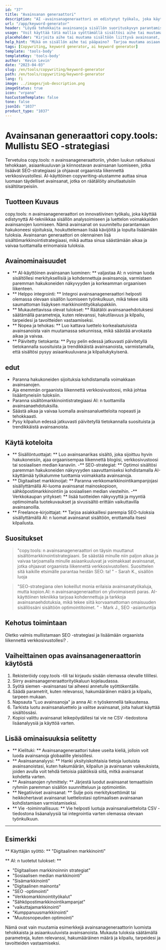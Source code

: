 ```yaml
---
id: "37"
title: "Avainsanan generaattori"
description: "AI -avainsanageneraattori on edistynyt työkalu, joka käyttää tekoälyä sisällön asiaankuuluvien ja tehokkaiden avainsanojen luomiseen.  Se auttaa sinua löytämään ainutlaatuiset ja korkean suorituskyvyn avainsanat blogiviestien, artikkeleiden ja muun verkkosisällön optimoimiseksi paremman näkyvyyden ja sitoutumisen saavuttamiseksi."
url: "/app/keyword-generator"
header: "Löydä tehokkaita avainsanoja sisällön suorituskyvyn parantamiseksi."
usage: "Voit käyttää tätä mallia syöttämällä sisältösi aihe tai muutama siihen liittyvä avainsanat.  AI-avainsanageneraattori luo sitten luettelon asiaankuuluvista ja korkean suorituskyvyn avainsanoista, jotta sisältöäsi voidaan optimoida paremman näkyvyyden ja sitoutumisen saavuttamiseksi."
placeholder: "Kirjoita aihe tai muutama sisältöön liittyvä avainsanat, esim. Digitaalinen markkinointi, matkablogi- tai kuntovinkit."
help_hint: "Mikä on sisällön aihe tai pääpaino?  Tarjoa muutama asiaan liittyvä avainsanat, ja luomme luettelon tehokkaista avainsanoista sisällön suorituskyvyn parantamiseksi."
tags: [Copywriting, keyword generator, ai keyword generator]
template: 'tools-body'
templateKey: 'tools-body'
author: 'Kevin Levin'
date: "2023-04-03"
slug: /en/tools/copywriting/keyword-generator
path: /en/tools/copywriting/keyword-generator
lang: fi
image: ../images/job-description.png
imageStatus: true
icon: "vrpano"
hasCustomTemplate: false
tone: false
jsonId: "1037"
product_type: "1037"
---
```

# Avainsanan generaattori copy.tools: Mullistu SEO -strategiasi

Tervetuloa copy.tools: n avainsanageneraattoriin, yhden luukun ratkaisusi tehokkaan, asiaankuuluvan ja kiinnostavan avainsanan luomiseen, jotka lisäävät SEO-strategiaasi ja ohjaavat orgaanista liikennettä verkkosivustollesi.  AI-käyttöinen copywriting-alustamme auttaa sinua luomaan täydelliset avainsanat, jotka on räätälöity ainutlaatuisiin sisältötarpeisiin.

## Tuotteen Kuvaus

copy.tools: n avainsanageneraattori on innovatiivinen työkalu, joka käyttää edistynyttä AI-tekniikkaa sisällön analysoimiseen ja luettelon voimakkaiden avainsanojen luomiseen.  Nämä avainsanat on suunniteltu parantamaan hakukoneesi sijoituksia, houkuttelemaan lisää kävijöitä ja lopulta lisäämään tuloksia.  Avainsanan generaattori on olennainen lisä sisältömarkkinointistrategiaasi, mikä auttaa sinua säästämään aikaa ja vaivaa tuottamalla erinomaisia ​​tuloksia.

## Avainominaisuudet

- ** AI-käyttöinen avainsanan luominen: ** valjastaa AI: n voiman luoda sisältöllesi merkityksellisiä ja kohdennettuja avainsanoja, varmistaen paremman hakukoneiden näkyvyyden ja korkeamman orgaanisen liikenteen.
 - ** Helppo integrointi: ** Integroi avainsanageneraattori helposti olemassa olevaan sisällön luomiseen työnkulkuun, mikä tekee siitä saumattoman lisäyksen markkinointityökalupakkiin.
 - ** Mukautettavissa olevat tulokset: ** Räätälöi avainsanaehdotuksesi säätämällä parametreja, kuten relevanssi, hakutilavuus ja kilpailu, tarpeidesi ja tavoitteiden vastaamiseksi.
 - ** Nopea ja tehokas: ** Luo kattava luettelo korkealaatuisista avainsanoista vain muutamassa sekunnissa, mikä säästää arvokasta aikaa ja vaivaa.
 - ** Päivitetty tietokanta: ** Pysy pelin edessä jatkuvasti päivitetyllä tietokannalla suosituista ja trendikkäistä avainsanoista, varmistamalla, että sisältösi pysyy asiaankuuluvana ja kilpailukykyisenä.

## edut

- Paranna hakukoneiden sijoituksia kohdistamalla voimakkaan avainsanojen.
 - Aja enemmän orgaanista liikennettä verkkosivustoosi, mikä johtaa lisääntyneisiin tuloksiin.
 - Paranna sisältömarkkinointistrategiaasi AI: n tuottamilla avainsanaehdotuksilla.
 - Säästä aikaa ja vaivaa luomalla avainsanaluetteloita nopeasti ja tehokkaasti.
 - Pysy kilpailun edessä jatkuvasti päivitetyllä tietokannalla suosituista ja trendikkäistä avainsanoista.

## Käytä koteloita

- ** Sisällöntuottajat: ** Luo avainsanarikas sisältö, joka sijoittuu hyvin hakukoneisiin, ajaa orgaanisempaa liikennettä blogiisi, verkkosivustoosi tai sosiaalisen median kanaviin.
 -** SEO-strategiat: ** Optimoi sisältösi paremman hakukoneiden näkyvyyden saavuttamiseksi kohdistamalla AI-käyttämää työkalumme tuottamia voimakkaita avainsanoja.
 - ** Digitaaliset markkinoijat: ** Paranna verkkomarkkinointikampanjojasi sisällyttämällä AI-luoma avainsanat mainoskopioon, sähköpostimarkkinointiin ja sosiaalisen median viesteihin.
 -** Verkkokaupan yritykset: ** lisää tuotteiden näkyvyyttä ja myyntiä optimoimalla tuotekuvaukset ja sivusisältö erittäin vaikuttavilla avainsanoilla.
 - ** Freelance-kirjoittajat: ** Tarjoa asiakkaillesi parempia SEO-tuloksia sisällyttämällä AI: n luomat avainsanat sisältöön, erottamalla itsesi kilpailusta.

## Suositukset

> "copy.tools: n avainsanageneraattori on täysin muuttanut sisältömarkkinointistrategiaani. Se säästää minulle niin paljon aikaa ja vaivaa tarjoamalla minulle asiaankuuluvat ja voimakkaat avainsanat, jotka ohjaavat orgaanista liikennettä verkkosivustolleni. Suosittelen sitä kaikille etsimälle  parantaa heidän SEO: ta! "  - Sarah K., sisällön luoja

> "SEO-strategiana olen kokeillut monia erilaisia ​​avainsanatyökaluja, mutta kopion.AI: n avainsanageneraattori on ylivoimaisesti paras. AI-käyttöinen tekniikka tarjoaa kohdennettuja ja tarkkoja avainsanaehdotuksia, mikä tekee siitä korvaamattoman omaisuuden sisällössäni sisältöön  optimointitoimet. "  - Mark J., SEO -asiantuntija

## Kehotus toimintaan

Oletko valmis mullistamaan SEO -strategiasi ja lisäämään orgaanista liikennettä verkkosivustollesi?  .

## Vaiheittainen opas avainsanageneraattorin käytöstä

1. Rekisteröidy copy.tools -tili tai kirjaudu sisään olemassa olevalle tilillesi.
 2. Siirry avainsanageneraattorityökaluun kojelaudassa.
 3. Syötä siemen -avainsanasi tai aiheesi annetulle syöttökentälle.
 4. Säädä parametrit, kuten relevanssi, hakumääräinen määrä ja kilpailu, tarpeen mukaan.
 5. Napsauta "Luo avainsanoja" ja anna AI: n työskennellä taikuutensa.
 6. Tarkista luotu avainsanaluettelo ja valitse avainsanat, joita haluat käyttää sisältössäsi.
 7. Kopioi valittu avainsanat leikepöydällesi tai vie ne CSV -tiedostona lisäanalyysiä ja käyttöä varten.

## Lisää ominaisuuksia selitetty

- ** Kielituki: ** Avainsanageneraattori tukee useita kieliä, jolloin voit luoda avainsanoja globaalille yleisöllesi.
 - ** Avainsananalyysi: ** Hanki yksityiskohtaisia ​​tietoja luotuista avainsanoistasi, kuten hakumäärän, kilpailun ja avainsanan vaikeuksista, joiden avulla voit tehdä tietoisia päätöksiä siitä, mitkä avainsanat kohdetta varten.
 - ** Avainsanojen ryhmittely: ** Järjestä luodut avainsanat temaattisiin ryhmiin paremman sisällön suunnitteluun ja optimointiin.
 - ** Negatiiviset avainsanat: ** Sulje pois merkityksettömät tai heikkohertavat avainsanat luettelostasi optimaalisen avainsanan kohdistamisen varmistamiseksi.
 - ** Vie -toiminnallisuus: ** Vie helposti luotuja avainsanaluetteloita CSV -tiedostona lisäanalyysiä tai integrointia varten olemassa olevaan työnkulkuun.

---

## Esimerkki

** Käyttäjän syöttö: ** "Digitaalinen markkinointi"

** AI: n tuotetut tulokset: **

- "Digitaalisen markkinoinnin strategiat"
 - "Sosiaalisen median markkinointi"
 - "Sisämarkkinointi"
 - "Digitaalinen mainonta"
 - "SEO -optimointi"
 - "Verkkomarkkinointityökalut"
 - "Sähköpostimarkkinointikampanjat"
 - "vaikuttajamarkkinointi"
 - "Kumppanuusmarkkinointi"
 - "Muutosnopeuden optimointi"

Nämä ovat vain muutamia esimerkkejä avainsanageneraattorin luomista tehokkaista ja asiaankuuluvista avainsanoista.  Mukauta tuloksia säätämällä parametreja, kuten relevanssi, hakumääräinen määrä ja kilpailu, tarpeidesi ja tavoitteiden vastaamiseksi.
